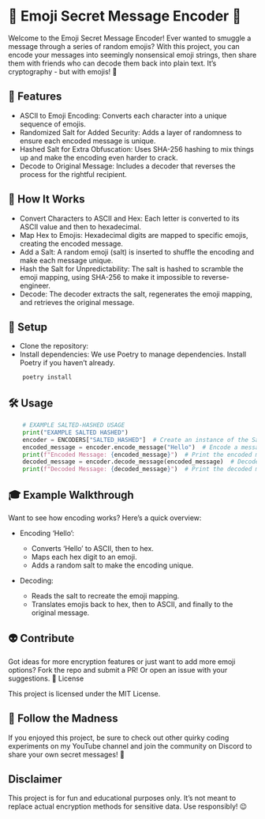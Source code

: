 # 🌈 Emoji Secret Message Encoder 🔐

Welcome to the Emoji Secret Message Encoder! Ever wanted to smuggle a message through a series of random emojis? With this project, you can encode your messages into seemingly nonsensical emoji strings, then share them with friends who can decode them back into plain text. It’s cryptography - but with emojis! 🎉

## 🚀 Features

-  ASCII to Emoji Encoding: Converts each character into a unique sequence of emojis.
- Randomized Salt for Added Security: Adds a layer of randomness to ensure each encoded message is unique.
- Hashed Salt for Extra Obfuscation: Uses SHA-256 hashing to mix things up and make the encoding even harder to crack.
- Decode to Original Message: Includes a decoder that reverses the process for the rightful recipient.

## 📖 How It Works

- Convert Characters to ASCII and Hex: Each letter is converted to its ASCII value and then to hexadecimal.
- Map Hex to Emojis: Hexadecimal digits are mapped to specific emojis, creating the encoded message.
- Add a Salt: A random emoji (salt) is inserted to shuffle the encoding and make each message unique.
- Hash the Salt for Unpredictability: The salt is hashed to scramble the emoji mapping, using SHA-256 to make it impossible to reverse-engineer.
- Decode: The decoder extracts the salt, regenerates the emoji mapping, and retrieves the original message.

## 🔧 Setup

- Clone the repository:
- Install dependencies: We use Poetry to manage dependencies. Install Poetry if you haven’t already.

```bash
    poetry install
```

## 🛠️ Usage

```python
    # EXAMPLE SALTED-HASHED USAGE
    print("EXAMPLE SALTED HASHED")
    encoder = ENCODERS["SALTED_HASHED"]  # Create an instance of the SaltedHashed encoder
    encoded_message = encoder.encode_message("Hello")  # Encode a message
    print(f"Encoded Message: {encoded_message}")  # Print the encoded message
    decoded_message = encoder.decode_message(encoded_message)  # Decode the message
    print(f"Decoded Message: {decoded_message}")  # Print the decoded message`
```


## 🎓 Example Walkthrough

Want to see how encoding works? Here’s a quick overview:

- Encoding ‘Hello’:
    - Converts ‘Hello’ to ASCII, then to hex.
    - Maps each hex digit to an emoji.
    - Adds a random salt to make the encoding unique.

- Decoding:
    - Reads the salt to recreate the emoji mapping.
    - Translates emojis back to hex, then to ASCII, and finally to the original message.

## 👽 Contribute

Got ideas for more encryption features or just want to add more emoji options? Fork the repo and submit a PR! Or open an issue with your suggestions.
📜 License

This project is licensed under the MIT License.

## 🔮 Follow the Madness

If you enjoyed this project, be sure to check out other quirky coding experiments on my YouTube channel and join the community on Discord to share your own secret messages! 🎉

## Disclaimer

This project is for fun and educational purposes only. It’s not meant to replace actual encryption methods for sensitive data. Use responsibly! 😉
